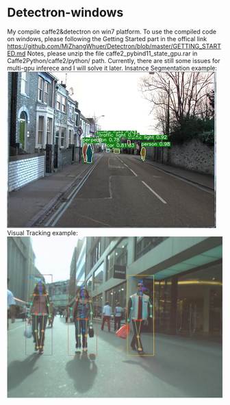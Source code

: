 # Detectron-windows
   My compile caffe2&detectron on win7 platform. To use the compiled code on windows, please following the Getting Started part in the offical link https://github.com/MiZhangWhuer/Detectron/blob/master/GETTING_STARTED.md
    Notes, please unzip the file caffe2_pybind11_state_gpu.rar in Caffe2Python/caffe2/python/ path. Currently, there are still some issues for multi-gpu inferece and I will solve it later.
Insatnce Segmentation example: 
![instance segmentation](https://github.com/MiZhangWhuer/Detectron-windows/blob/master/Caffe2Python/output/test2.png) 
Visual Tracking example: 
![visual tracking](https://github.com/MiZhangWhuer/Detectron-windows/blob/master/Caffe2Python/output/test1.jpg)
